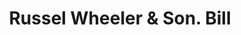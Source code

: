 ---
doi: 10.7916/D8Z04M6C
date_other: '1890'
date_other_textual: 1890-1899
form: printed ephemera
genre:
- Invoices
name:
- Russel Wheeler & Son
object_in_context_url: https://biggert.cul.columbia.edu/items/view/ave_biggert_01224
subject_hierarchical_geographic:
- Utica, New York, United States
subject_name:
- Russel Wheeler & Son
title: Russel Wheeler & Son. Bill
sort_title: Russel Wheeler & Son. Bill
call_number: ave_biggert_01224
coordinates:
- 43.094722222222224,-75.27583333333334
pid: ave_biggert_01224
identifiers: ave_biggert_01224
permalink: /biggert/ave_biggert_01224/
layout: iiif-image-page
---